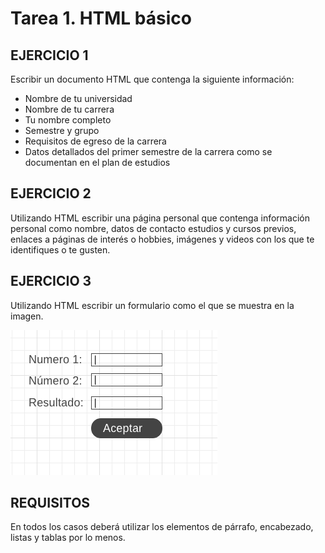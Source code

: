 # Tarea 1. HTML básico

## EJERCICIO 1
Escribir un documento HTML que contenga la siguiente información:

* Nombre de tu universidad
* Nombre de tu carrera
* Tu nombre completo
* Semestre y grupo
* Requisitos de egreso de la carrera
* Datos detallados del primer semestre de la carrera como se documentan en el plan de estudios

## EJERCICIO 2 
Utilizando HTML escribir una página personal que contenga información personal como nombre, datos de contacto estudios y cursos previos, enlaces a páginas de interés o hobbies, imágenes y videos con los que te identifiques o te gusten.

## EJERCICIO 3
Utilizando HTML escribir un formulario como el que se muestra en la imagen.

![Formulario](imgs/tarea-1-1.png)

## REQUISITOS
En todos los casos deberá utilizar los elementos de párrafo, encabezado, listas y tablas por lo menos.
